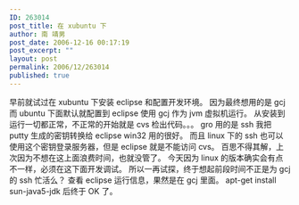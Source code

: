 ```yaml
---
ID: 263014
post_title: 在 xubuntu 下
author: 南 靖男
post_date: 2006-12-16 00:17:19
post_excerpt: ""
layout: post
permalink: 2006/12/263014
published: true
---
```

早前就试过在 xubuntu 下安装 eclipse 和配置开发环境。
因为最终想用的是 gcj 而 ubuntu 下面默认就配置到 eclipse 使用 gcj 作为 jvm 虚拟机运行。
从安装到运行一切都正常，不正常的开始就是 cvs 检出代码。。。
gro 用的是 ssh 我把 putty 生成的密钥转换给 eclipse win32 用的很好。
而且 linux 下的 ssh 也可以使用这个密钥登录服务器，但是 eclipse 就是不能访问 cvs。
百思不得其解，上次因为不想在这上面浪费时间，也就没管了。
今天因为 linux 的版本确实会有点不一样，必须在这下面开发调试。
所以一再试探，终于想起前段时间不正是为 gcj 的 ssh 忙活么？
查看 eclipse 运行信息，果然是在 gcj 里面。
apt-get install sun-java5-jdk 后终于 OK 了。